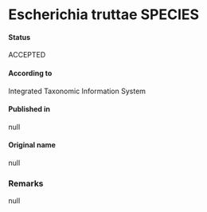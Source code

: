 # Escherichia truttae SPECIES

#### Status
ACCEPTED

#### According to
Integrated Taxonomic Information System

#### Published in
null

#### Original name
null

### Remarks
null